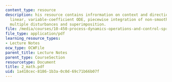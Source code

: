 ```yaml
---
content_type: resource
description: his resource contains infrormation on context and direction, first-order,
  linear, variable-coefficient ODE, piecewise integration of non-smooth disturbances,
  multiple disturbances and superimposition.
file: /media/courses/10-450-process-dynamics-operations-and-control-spring-2006/1a418cec81861b3a0c0d69c71b66b07f_2_math.pdf
file_type: application/pdf
learning_resource_types:
- Lecture Notes
ocw_type: OCWFile
parent_title: Lecture Notes
parent_type: CourseSection
resourcetype: Document
title: 2_math.pdf
uid: 1a418cec-8186-1b3a-0c0d-69c71b66b07f
---
```

